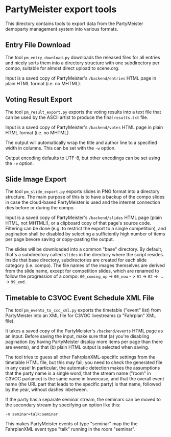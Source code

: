 # PartyMeister export tools

This directory contains tools to export data from the PartyMeister demoparty
management system into various formats.


## Entry File Download

The tool `pm_entry_download.py` downloads the released files for all entries
and nicely sorts them into a directory structure with one subdirectory per
compo, suitable for almost direct upload to scene.org.

Input is a saved copy of PartyMeister's `/backend/entries` HTML page in plain
HTML format (i.e. no MHTML).


## Voting Result Export

The tool `pm_result_export.py` exports the voting results into a text file
that can be used by the ASCII artist to produce the final `results.txt` file.

Input is a saved copy of PartyMeister's `/backend/votes` HTML page in plain
HTML format (i.e. no MHTML). 

The output will automatically wrap the title and author line to a specified
width in columns. This can be set with the `-w` option.

Output encoding defaults to UTF-8, but other encodings can be set using
the `-e` option.


## Slide Image Export

The tool `pm_slide_export.py` exports slides in PNG format into a directory structure.
The main purpose of this is to have a backup of the compo slides in case
the cloud-based PartyMeister is used and the internet connection dies before
or during the compo.

Input is a saved copy of PartyMeister's `/backend/slides` HTML page (plain
HTML, not MHTML!), or a clipboard copy of that page's source code.
Filtering can be done (e.g. to restrict the export to a single competition),
and pagination shall be disabled by selecting a sufficiently high number
of items per page bevore saving or copy-pasting the output.

The slides will be downloaded into a common "base" directory. By default,
that's a subdirectory called `slides` in the directory where the script resides.
Inside that base directory, subdirectories are created for each slide category
(i.e. compo). The file names of the images themselves are derived
from the slide name, except for competition slides, which are renamed to
follow the progression of a compo: `00_coming_up` -> `00_now` - > `01` -> `02`
-> ... -> `99_end`.


## Timetable to C3VOC Event Schedule XML File

The tool `pm_events_to_ccc_xml.py` exports the timetable ("event" list) from
PartyMeister into an XML file for C3VOC livestreams (a "Fahrplan" XML file).

It takes a saved copy of the PartyMeister's `/backend/events` HTML page as
an input. Before saving the input, make sure that (a) you're disabling
pagination (by having PartyMeister display more items per page than there
are events), and that (b) plain HTML output is selected when saving.

The tool tries to guess all other FahrplanXML-specific settings from the
timetable HTML file, but this may fail; you need to check the generated file
in any case! In particular, the automatic detection makes the assumptions that
the party name is a single word, that the stream name ("room" in C3VOC parlance)
is the same name in lowercase, and that the overall event name (the URL part
that leads to the specific party) is that name, followed by the year, without
dashes inbetween.

If the party has a separate seminar stream, the seminars can be moved to
the secondary stream by specifying an option like this:

    -m seminar=talk:seminar

This makes PartyMeister events of type "seminar" map the the FahrplanXML event
type "talk" running in the room "seminar".
